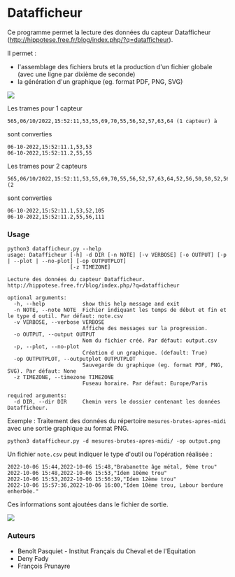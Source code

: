 # Datafficheur

Ce programme permet la lecture des données du capteur Datafficheur (http://hippotese.free.fr/blog/index.php/?q=datafficheur).

Il permet :
* l'assemblage des fichiers bruts et la production d'un fichier globale (avec une ligne par dixième de seconde)
* la génération d'un graphique (eg. format PDF, PNG, SVG)

![](img/output.png)

Les trames pour 1 capteur
```csv
565,06/10/2022,15:52:11,53,55,69,70,55,56,52,57,63,64 (1 capteur) à
```
sont converties
```csv
06-10-2022,15:52:11.1,53,53
06-10-2022,15:52:11.2,55,55
```

Les trames pour 2 capteurs
```csv
565,06/10/2022,15:52:11,53,55,69,70,55,56,52,57,63,64,52,56,50,50,52,56,61,48,49,39 (2 
```
sont converties
```csv
06-10-2022,15:52:11.1,53,52,105
06-10-2022,15:52:11.2,55,56,111
```

### Usage

```shell
python3 datafficheur.py --help
usage: Datafficheur [-h] -d DIR [-n NOTE] [-v VERBOSE] [-o OUTPUT] [-p | --plot | --no-plot] [-op OUTPUTPLOT]
                    [-z TIMEZONE]

Lecture des données du capteur Datafficheur. http://hippotese.free.fr/blog/index.php/?q=datafficheur

optional arguments:
  -h, --help            show this help message and exit
  -n NOTE, --note NOTE  Fichier indiquant les temps de début et fin et le type d outil. Par défaut: note.csv
  -v VERBOSE, --verbose VERBOSE
                        Affiche des messages sur la progression.
  -o OUTPUT, --output OUTPUT
                        Nom du fichier créé. Par défaut: output.csv
  -p, --plot, --no-plot
                        Création d un graphique. (default: True)
  -op OUTPUTPLOT, --outputplot OUTPUTPLOT
                        Sauvegarde du graphique (eg. format PDF, PNG, SVG). Par défaut: None
  -z TIMEZONE, --timezone TIMEZONE
                        Fuseau horaire. Par défaut: Europe/Paris

required arguments:
  -d DIR, --dir DIR     Chemin vers le dossier contenant les données Datafficheur.
```


Exemple : Traitement des données du répertoire `mesures-brutes-apres-midi` avec une sortie graphique au format PNG.

```shell
python3 datafficheur.py -d mesures-brutes-apres-midi/ -op output.png
```


Un fichier `note.csv` peut indiquer le type d'outil ou l'opération réalisée :
```csv
2022-10-06 15:44,2022-10-06 15:48,"Brabanette âge métal, 9ème trou"
2022-10-06 15:48,2022-10-06 15:53,"Idem 10ème trou"
2022-10-06 15:53,2022-10-06 15:56:39,"Idem 12ème trou"
2022-10-06 15:57:36,2022-10-06 16:00,"Idem 10ème trou, Labour bordure enherbée."
```
Ces informations sont ajoutées dans le fichier de sortie.


![](img/excel.png)

### Auteurs

* Benoît Pasquiet - Institut Français du Cheval et de l'Equitation
* Deny Fady
* François Prunayre